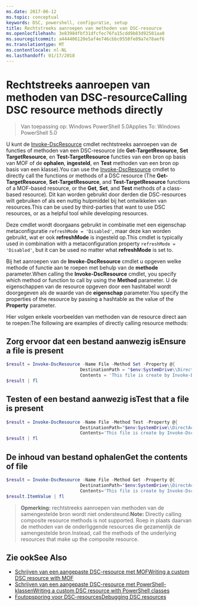 ```yaml
---
ms.date: 2017-06-12
ms.topic: conceptual
keywords: DSC, powershell, configuratie, setup
title: Rechtstreeks aanroepen van methoden van DSC-resource
ms.openlocfilehash: 3e83984fbf31dfcfec76fa15cdd9b83d92501aa0
ms.sourcegitcommit: a444406120e5af4e746cbbc0558fe89a7e78aef6
ms.translationtype: MT
ms.contentlocale: nl-NL
ms.lasthandoff: 01/17/2018
---
```

# <a name="calling-dsc-resource-methods-directly"></a><span data-ttu-id="87dbb-103">Rechtstreeks aanroepen van methoden van DSC-resource</span><span class="sxs-lookup"><span data-stu-id="87dbb-103">Calling DSC resource methods directly</span></span>

><span data-ttu-id="87dbb-104">Van toepassing op: Windows PowerShell 5.0</span><span class="sxs-lookup"><span data-stu-id="87dbb-104">Applies To: Windows PowerShell 5.0</span></span>

<span data-ttu-id="87dbb-105">U kunt de [Invoke-DscResource](https://technet.microsoft.com/en-us/library/mt517869.aspx) cmdlet rechtstreeks aanroepen van de functies of methoden van een DSC-resource (de **Get-TargetResource**, **Set TargetResource**, en  **Test-TargetResource** functies van een bron op basis van MOF of de **ophalen**, **ingesteld**, en **Test** methoden van een bron op basis van een klasse).</span><span class="sxs-lookup"><span data-stu-id="87dbb-105">You can use the [Invoke-DscResource](https://technet.microsoft.com/en-us/library/mt517869.aspx) cmdlet to directly call the functions or methods of a DSC resource (The **Get-TargetResource**, **Set-TargetResource**, and **Test-TargetResource** functions of a MOF-based resource, or the **Get**, **Set**, and **Test** methods of a class-based resource).</span></span> <span data-ttu-id="87dbb-106">Dit kan worden gebruikt door derden die DSC-resources wilt gebruiken of als een nuttig hulpmiddel bij het ontwikkelen van resources.</span><span class="sxs-lookup"><span data-stu-id="87dbb-106">This can be used by third-parties that want to use DSC resources, or as a helpful tool while developing resources.</span></span> 

<span data-ttu-id="87dbb-107">Deze cmdlet wordt doorgaans gebruikt in combinatie met een eigenschap metaconfiguratie `refreshMode = 'Disabled'`, maar deze kan worden gebruikt, wat er ook **refreshMode** is ingesteld op.</span><span class="sxs-lookup"><span data-stu-id="87dbb-107">This cmdlet is typically used in combination with a metaconfiguration property `refreshMode = 'Disabled'`, but it can be used no matter what **refreshMode** is set to.</span></span>

<span data-ttu-id="87dbb-108">Bij het aanroepen van de **Invoke-DscResource** cmdlet u opgeven welke methode of functie aan te roepen met behulp van de **methode** parameter.</span><span class="sxs-lookup"><span data-stu-id="87dbb-108">When calling the **Invoke-DscResource** cmdlet, you specify which method or function to call by using the **Method** parameter.</span></span> <span data-ttu-id="87dbb-109">U de eigenschappen van de resource opgeven door een hashtabel wordt doorgegeven als de waarde van de **eigenschap** parameter.</span><span class="sxs-lookup"><span data-stu-id="87dbb-109">You specify the properties of the resource by passing a hashtable as the value of the **Property** parameter.</span></span>

<span data-ttu-id="87dbb-110">Hier volgen enkele voorbeelden van methoden van de resource direct aan te roepen:</span><span class="sxs-lookup"><span data-stu-id="87dbb-110">The following are examples of directly calling resource methods:</span></span>

## <a name="ensure-a-file-is-present"></a><span data-ttu-id="87dbb-111">Zorg ervoor dat een bestand aanwezig is</span><span class="sxs-lookup"><span data-stu-id="87dbb-111">Ensure a file is present</span></span>

```powershell
$result = Invoke-DscResource -Name File -Method Set -Property @{
                            DestinationPath = "$env:SystemDrive\\DirectAccess.txt";
                            Contents = 'This file is create by Invoke-DscResource'} -Verbose
$result | fl
```

## <a name="test-that-a-file-is-present"></a><span data-ttu-id="87dbb-112">Testen of een bestand aanwezig is</span><span class="sxs-lookup"><span data-stu-id="87dbb-112">Test that a file is present</span></span>

```powershell
$result = Invoke-DscResource -Name File -Method Test -Property @{
                            DestinationPath="$env:SystemDrive\\DirectAccess.txt";
                            Contents='This file is create by Invoke-DscResource'} -Verbose
$result | fl
```

## <a name="get-the-contents-of-file"></a><span data-ttu-id="87dbb-113">De inhoud van bestand ophalen</span><span class="sxs-lookup"><span data-stu-id="87dbb-113">Get the contents of file</span></span>

```powershell
$result = Invoke-DscResource -Name File -Method Get -Property @{
                            DestinationPath="$env:SystemDrive\\DirectAccess.txt";
                            Contents='This file is create by Invoke-DscResource'} -Verbose
$result.ItemValue | fl
```

><span data-ttu-id="87dbb-114">**Opmerking:** rechtstreeks aanroepen van methoden van de samengestelde bron wordt niet ondersteund.</span><span class="sxs-lookup"><span data-stu-id="87dbb-114">**Note:** Directly calling composite resource methods is not supported.</span></span> <span data-ttu-id="87dbb-115">Roep in plaats daarvan de methoden van de onderliggende resources die gezamenlijk de samengestelde bron.</span><span class="sxs-lookup"><span data-stu-id="87dbb-115">Instead, call the methods of the underlying resources that make up the composite resource.</span></span>

## <a name="see-also"></a><span data-ttu-id="87dbb-116">Zie ook</span><span class="sxs-lookup"><span data-stu-id="87dbb-116">See Also</span></span>
- [<span data-ttu-id="87dbb-117">Schrijven van een aangepaste DSC-resource met MOF</span><span class="sxs-lookup"><span data-stu-id="87dbb-117">Writing a custom DSC resource with MOF</span></span>](authoringResourceMOF.md) 
- [<span data-ttu-id="87dbb-118">Schrijven van een aangepaste DSC-resource met PowerShell-klassen</span><span class="sxs-lookup"><span data-stu-id="87dbb-118">Writing a custom DSC resource with PowerShell classes</span></span>](authoringResourceClass.md)
- [<span data-ttu-id="87dbb-119">Foutopsporing voor DSC-resources</span><span class="sxs-lookup"><span data-stu-id="87dbb-119">Debugging DSC resources</span></span>](debugResource.md)

